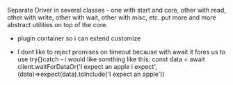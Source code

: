 Separate Driver in several classes - one with start and core, other with read, other with write, other with wait, other with misc, etc. put more and more abstract utilities on top of the core. 

 * plugin container so i can extend customize

 * I dont like to reject promises on timeout because with await it fores us to use try{}catch - i would like somthing like this: 
     const data = await client.waitForDataOr('I expect an apple i expect', (data)=>expect(data).toInclude('I expect an apple'))